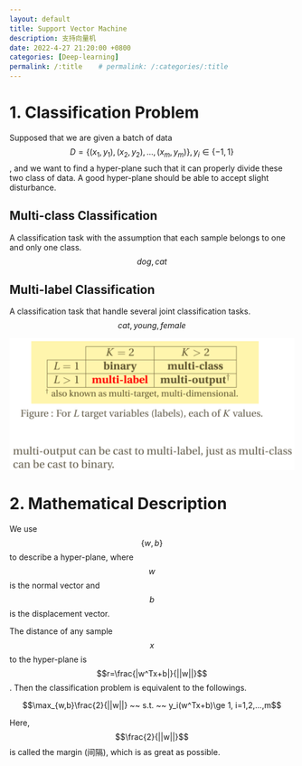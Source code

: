 ```yaml
---
layout: default
title: Support Vector Machine
description: 支持向量机
date: 2022-4-27 21:20:00 +0800
categories: [Deep-learning]
permalink: /:title    # permalink: /:categories/:title
---
```


# 1. Classification Problem

Supposed that we are given a batch of data $$D=\{(x_1, y_1), (x_2, y_2), ..., (x_m, y_m)\},y_i \in \{-1,1\}$$, and we want to find a hyper-plane such that it can properly divide these two class of data. A good hyper-plane should be able to accept slight disturbance.

## Multi-class Classification

A classification task with the assumption that each sample belongs to one and only one class. $${dog, cat}$$

## Multi-label Classification

A classification task that handle several joint classification tasks. $${cat, young, female}$$

![example](/assets/images/2022-4-27-1.png)

# 2. Mathematical Description

We use $$\{w, b\}$$ to describe a hyper-plane, where $$w$$ is the normal vector and $$b$$ is the displacement vector.

The distance of any sample $$x$$ to the hyper-plane is $$r=\frac{|w^Tx+b|}{||w||}$$. Then the classification problem is equivalent to the followings.

$$\max_{w,b}\frac{2}{||w||} ~~ s.t. ~~ y_i(w^Tx+b)\ge 1, i=1,2,...,m$$

Here, $$\frac{2}{||w||}$$ is called the margin (间隔), which is as great as possible.

